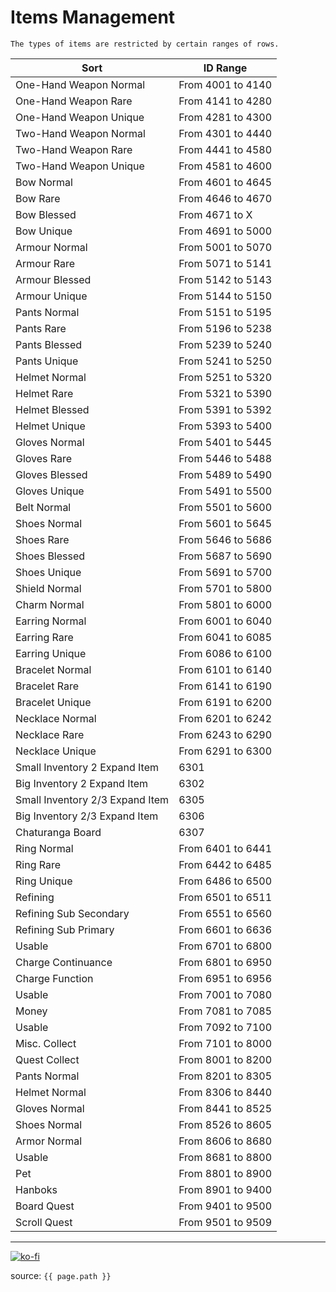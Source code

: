# Items Management

```note
The types of items are restricted by certain ranges of rows.
```

Sort | ID Range
--- | ---
One-Hand Weapon Normal | From 4001 to 4140
One-Hand Weapon Rare | From 4141 to 4280
One-Hand Weapon Unique | From 4281 to 4300
Two-Hand Weapon Normal | From 4301 to 4440
Two-Hand Weapon Rare | From 4441 to 4580
Two-Hand Weapon Unique | From 4581 to 4600
Bow Normal | From 4601 to 4645
Bow Rare | From 4646 to 4670
Bow Blessed | From 4671 to X
Bow Unique | From 4691 to 5000
Armour Normal | From 5001 to 5070
Armour Rare | From 5071 to 5141
Armour Blessed | From 5142 to 5143
Armour Unique | From 5144 to 5150
Pants Normal | From 5151 to 5195
Pants Rare | From 5196 to 5238
Pants Blessed | From 5239 to 5240
Pants Unique | From 5241 to 5250
Helmet Normal | From 5251 to 5320
Helmet Rare | From 5321 to 5390
Helmet Blessed | From 5391 to 5392
Helmet Unique | From 5393 to 5400
Gloves Normal | From 5401 to 5445
Gloves Rare | From 5446 to 5488
Gloves Blessed | From 5489 to 5490
Gloves Unique | From 5491 to 5500
Belt Normal | From 5501 to 5600
Shoes Normal | From 5601 to 5645
Shoes Rare | From 5646 to 5686
Shoes Blessed | From 5687 to 5690
Shoes Unique | From 5691 to 5700
Shield Normal | From 5701 to 5800
Charm Normal | From 5801 to 6000
Earring Normal | From 6001 to 6040
Earring Rare | From 6041 to 6085
Earring Unique | From 6086 to 6100
Bracelet Normal | From 6101 to 6140
Bracelet Rare | From 6141 to 6190
Bracelet Unique | From 6191 to 6200
Necklace Normal | From 6201 to 6242
Necklace Rare | From 6243 to 6290
Necklace Unique | From 6291 to 6300
Small Inventory 2 Expand Item | 6301
Big Inventory 2 Expand Item | 6302
Small Inventory 2/3 Expand Item | 6305
Big Inventory 2/3 Expand Item | 6306
Chaturanga Board | 6307
Ring Normal | From 6401 to 6441
Ring Rare | From 6442 to 6485
Ring Unique | From 6486 to 6500
Refining | From 6501 to 6511
Refining Sub Secondary | From 6551 to 6560
Refining Sub Primary | From 6601 to 6636
Usable | From 6701 to 6800
Charge Continuance | From 6801 to 6950
Charge Function | From 6951 to 6956
Usable | From 7001 to 7080
Money | From 7081 to 7085
Usable | From 7092 to 7100
Misc. Collect | From 7101 to 8000
Quest Collect | From 8001 to 8200
Pants Normal | From 8201 to 8305
Helmet Normal | From 8306 to 8440
Gloves Normal | From 8441 to 8525
Shoes Normal | From 8526 to 8605
Armor Normal | From 8606 to 8680
Usable | From 8681 to 8800
Pet | From 8801 to 8900
Hanboks | From 8901 to 9400
Board Quest | From 9401 to 9500
Scroll Quest | From 9501 to 9509

---

[![ko-fi](https://www.ko-fi.com/img/githubbutton_sm.svg)](https://ko-fi.com/T6T41JKMI)

source: `{{ page.path }}`
